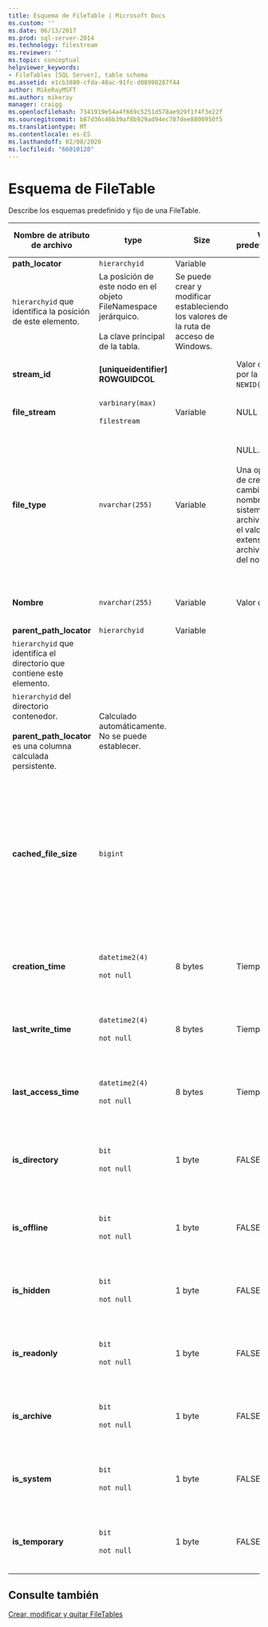 ```yaml
---
title: Esquema de FileTable | Microsoft Docs
ms.custom: ''
ms.date: 06/13/2017
ms.prod: sql-server-2014
ms.technology: filestream
ms.reviewer: ''
ms.topic: conceptual
helpviewer_keywords:
- FileTables [SQL Server], table schema
ms.assetid: e1cb3880-cfda-40ac-91fc-d08998287f44
author: MikeRayMSFT
ms.author: mikeray
manager: craigg
ms.openlocfilehash: 7341919e54a4f669c5251d578ae929f1f4f3e22f
ms.sourcegitcommit: b87d36c46b39af8b929ad94ec707dee8800950f5
ms.translationtype: MT
ms.contentlocale: es-ES
ms.lasthandoff: 02/08/2020
ms.locfileid: "66010120"
---
```

# <a name="filetable-schema"></a>Esquema de FileTable
  Describe los esquemas predefinido y fijo de una FileTable.  
  
|Nombre de atributo de archivo|type|Size|Valor predeterminado|Descripción|Accesibilidad del sistema de archivos|  
|-------------------------|----------|----------|-------------|-----------------|-------------------------------|  
|**path_locator**|`hierarchyid`|Variable|
  `hierarchyid` que identifica la posición de este elemento.|La posición de este nodo en el objeto FileNamespace jerárquico.<br /><br /> La clave principal de la tabla.|Se puede crear y modificar estableciendo los valores de la ruta de acceso de Windows.|  
|**stream_id**|**[uniqueidentifier] ROWGUIDCOL**||Valor devuelto por la función `NEWID()`.|Identificador único de los datos de FILESTREAM.|No aplicable.|  
|**file_stream**|`varbinary(max)`<br /><br /> `filestream`|Variable|NULL|Contiene los datos de FILESTREAM.|No aplicable.|  
|**file_type**|`nvarchar(255)`|Variable|NULL.<br /><br /> Una operación de creación o cambio de nombre del sistema de archivos rellena el valor de la extensión de archivo a partir del nombre.|Representa el tipo de archivo.<br /><br /> Esta columna se puede usar como `TYPE COLUMN` cuando se crea un índice de texto completo.<br /><br /> **File_Type** es una columna calculada persistente.|Calculado automáticamente. No se puede establecer.|  
|**Nombre**|`nvarchar(255)`|Variable|Valor de GUID.|El nombre de archivo o de directorio.|Se puede crear o modificar mediante las API de Windows.|  
|**parent_path_locator**|`hierarchyid`|Variable|
  `hierarchyid` que identifica el directorio que contiene este elemento.|
  `hierarchyid` del directorio contenedor.<br /><br /> **parent_path_locator** es una columna calculada persistente.|Calculado automáticamente. No se puede establecer.|  
|**cached_file_size**|`bigint`|||El tamaño en bytes de los datos FILESTREAM.<br /><br /> **cached_file_size** es una columna calculada persistente.|Aunque el tamaño del archivo almacenado en memoria caché se mantenga actualizado automáticamente, puede perder la sincronización en circunstancias inusuales. Para calcular el tamaño exacto, utilice la función `DATALENGTH()`.|  
|**creation_time**|`datetime2(4)`<br /><br /> `not null`|8 bytes|Tiempo actual.|Fecha y hora de creación del archivo.|Calculado automáticamente. También se puede establecer con las API de Windows.|  
|**last_write_time**|`datetime2(4)`<br /><br /> `not null`|8 bytes|Tiempo actual.|Fecha y hora en que se modificó por última vez el archivo.|Calculado automáticamente. También se puede establecer con las API de Windows.|  
|**last_access_time**|`datetime2(4)`<br /><br /> `not null`|8 bytes|Tiempo actual.|Fecha y hora en que se obtuvo acceso por última vez al archivo.|Calculado automáticamente. También se puede establecer con las API de Windows.|  
|**is_directory**|`bit`<br /><br /> `not null`|1 byte|FALSE|Indica si la fila representa un directorio. Este valor se calcula automáticamente y no se puede establecer.|Calculado automáticamente. No se puede establecer.|  
|**is_offline**|`bit`<br /><br /> `not null`|1 byte|FALSE|Atributo de archivo sin conexión.|Calculado automáticamente. También se puede establecer con las API de Windows.|  
|**is_hidden**|`bit`<br /><br /> `not null`|1 byte|FALSE|Atributo de archivo oculto.|Calculado automáticamente. También se puede establecer con las API de Windows.|  
|**is_readonly**|`bit`<br /><br /> `not null`|1 byte|FALSE|Atributo de archivo de solo lectura.|Calculado automáticamente. También se puede establecer con las API de Windows.|  
|**is_archive**|`bit`<br /><br /> `not null`|1 byte|FALSE|Atributo de archivo.|Calculado automáticamente. También se puede establecer con las API de Windows.|  
|**is_system**|`bit`<br /><br /> `not null`|1 byte|FALSE|Atributo de archivo del sistema.|Calculado automáticamente. También se puede establecer con las API de Windows.|  
|**is_temporary**|`bit`<br /><br /> `not null`|1 byte|FALSE|Atributo de archivo temporal.|Calculado automáticamente. También se puede establecer con las API de Windows.|  
  
## <a name="see-also"></a>Consulte también  
 [Crear, modificar y quitar FileTables](create-alter-and-drop-filetables.md)  
  
  
